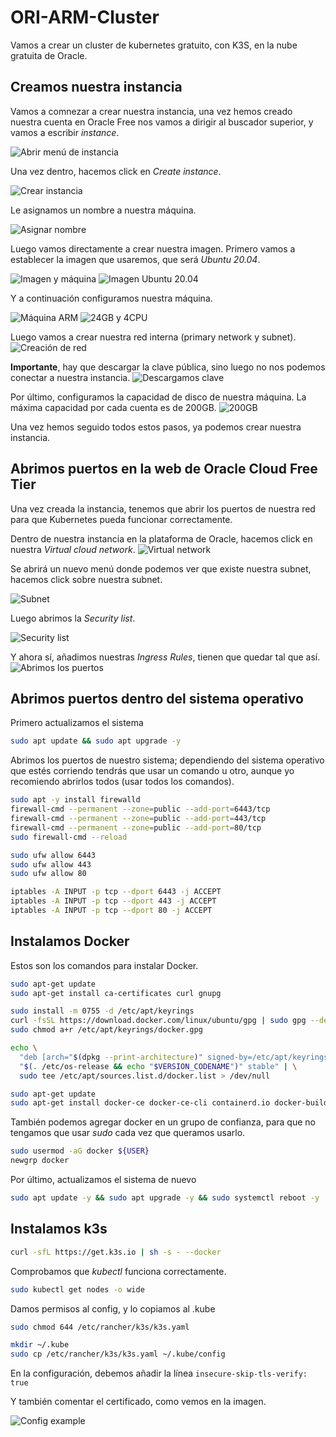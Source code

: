 # ORI-ARM-Cluster

Vamos a crear un cluster de kubernetes gratuito, con K3S, en la nube gratuita de Oracle.

## Creamos nuestra instancia

Vamos a comnezar a crear nuestra instancia, una vez hemos creado nuestra cuenta en Oracle Free nos vamos a dirigir al buscador superior, y vamos a escribir _instance_.

![Abrir menú de instancia](/Img/AbrirMen%C3%BAInstancia.png)

Una vez dentro, hacemos click en _Create instance_.

![Crear instancia](/Img/empezamosCreacion.png)

Le asignamos un nombre a nuestra máquina.

![Asignar nombre](/Img/asignarNombre.png)

Luego vamos directamente a crear nuestra imagen. Primero vamos a establecer la imagen que usaremos, que será _Ubuntu 20.04_.

![Imagen y máquina](/Img/imageAndShape.png)
![Imagen Ubuntu 20.04](/Img/ImagenUbuntu20.04.png)

Y a continuación configuramos nuestra máquina.

![Máquina ARM](/Img/seleccionamosM%C3%A1quinaARM.png)
![24GB y 4CPU](/Img/24gby4cpu.png)

Luego vamos a crear nuestra red interna (primary network y subnet).
![Creación de red](/Img/creamosLaRed.png)

**Importante**, hay que descargar la clave pública, sino luego no nos podemos conectar a nuestra instancia.
![Descargamos clave](/Img/descargamosClaveSSH.png)

Por último, configuramos la capacidad de disco de nuestra máquina. La máxima capacidad por cada cuenta es de 200GB.
![200GB](/Img/200GB.png)

Una vez hemos seguido todos estos pasos, ya podemos crear nuestra instancia.

## Abrimos puertos en la web de Oracle Cloud Free Tier

Una vez creada la instancia, tenemos que abrir los puertos de nuestra red para que Kubernetes pueda funcionar correctamente.

Dentro de nuestra instancia en la plataforma de Oracle, hacemos click en nuestra _Virtual cloud network_.
![Virtual network](/Img/abrirPuertos1.png)

Se abrirá un nuevo menú donde podemos ver que existe nuestra subnet, hacemos click sobre nuestra subnet.

![Subnet](/Img/abrirPuertos2.png)

Luego abrimos la _Security list_.

![Security list](/Img/abrirPuertos3.png)

Y ahora sí, añadimos nuestras _Ingress Rules_, tienen que quedar tal que así.
![Abrimos los puertos](/Img/abrirPuertos4.png)

## Abrimos puertos dentro del sistema operativo

Primero actualizamos el sistema

```bash
sudo apt update && sudo apt upgrade -y
```

Abrimos los puertos de nuestro sistema; dependiendo del sistema operativo que estés corriendo tendrás que usar un comando u otro, aunque yo recomiendo abrirlos todos (usar todos los comandos).

```bash
sudo apt -y install firewalld
firewall-cmd --permanent --zone=public --add-port=6443/tcp
firewall-cmd --permanent --zone=public --add-port=443/tcp
firewall-cmd --permanent --zone=public --add-port=80/tcp
sudo firewall-cmd --reload
```

```bash
sudo ufw allow 6443
sudo ufw allow 443
sudo ufw allow 80
```

```bash
iptables -A INPUT -p tcp --dport 6443 -j ACCEPT
iptables -A INPUT -p tcp --dport 443 -j ACCEPT
iptables -A INPUT -p tcp --dport 80 -j ACCEPT
```

## Instalamos Docker

Estos son los comandos para instalar Docker.

```bash
sudo apt-get update
sudo apt-get install ca-certificates curl gnupg
```

```bash
sudo install -m 0755 -d /etc/apt/keyrings
curl -fsSL https://download.docker.com/linux/ubuntu/gpg | sudo gpg --dearmor -o /etc/apt/keyrings/docker.gpg
sudo chmod a+r /etc/apt/keyrings/docker.gpg
```

```bash
echo \
  "deb [arch="$(dpkg --print-architecture)" signed-by=/etc/apt/keyrings/docker.gpg] https://download.docker.com/linux/ubuntu \
  "$(. /etc/os-release && echo "$VERSION_CODENAME")" stable" | \
  sudo tee /etc/apt/sources.list.d/docker.list > /dev/null
```

```bash
sudo apt-get update
sudo apt-get install docker-ce docker-ce-cli containerd.io docker-buildx-plugin docker-compose-plugin
```

También podemos agregar docker en un grupo de confianza, para que no tengamos que usar _sudo_ cada vez que queramos usarlo.

```bash
sudo usermod -aG docker ${USER}
newgrp docker
```

Por último, actualizamos el sistema de nuevo

```bash
sudo apt update -y && sudo apt upgrade -y && sudo systemctl reboot -y
```

## Instalamos k3s

```bash
curl -sfL https://get.k3s.io | sh -s - --docker
```

Comprobamos que _kubectl_ funciona correctamente.

```bash
sudo kubectl get nodes -o wide
```

Damos permisos al config, y lo copiamos al .kube

```bash
sudo chmod 644 /etc/rancher/k3s/k3s.yaml

mkdir ~/.kube
sudo cp /etc/rancher/k3s/k3s.yaml ~/.kube/config
```

En la configuración, debemos añadir la línea `insecure-skip-tls-verify: true`

Y también comentar el certificado, como vemos en la imagen.

![Config example](Img/exampleConfig.png)
